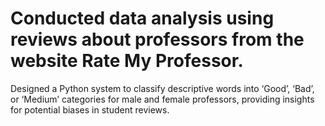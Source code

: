 # Conducted data analysis using reviews about professors from the website Rate My Professor. 
Designed a Python system to classify descriptive words into ‘Good’, ‘Bad’, or ‘Medium’ categories for male and female professors, providing insights for potential biases in student reviews. 
